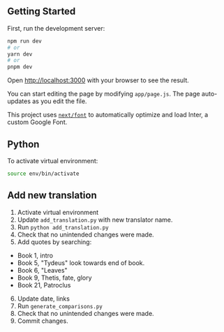 ## Getting Started

First, run the development server:

```bash
npm run dev
# or
yarn dev
# or
pnpm dev
```

Open [http://localhost:3000](http://localhost:3000) with your browser to see the result.

You can start editing the page by modifying `app/page.js`. The page auto-updates as you edit the file.

This project uses [`next/font`](https://nextjs.org/docs/basic-features/font-optimization) to automatically optimize and load Inter, a custom Google Font.

## Python

To activate virtual environment:

```bash
source env/bin/activate
```

## Add new translation

1. Activate virtual environment
2. Update `add_translation.py` with new translator name.
3. Run `python add_translation.py`
4. Check that no unintended changes were made.
5. Add quotes by searching:
  - Book 1, intro
  - Book 5, "Tydeus" look towards end of book.
  - Book 6, "Leaves"
  - Book 9, Thetis, fate, glory
  - Book 21, Patroclus
6. Update date, links
7. Run `generate_comparisons.py`
8. Check that no unintended changes were made.
9. Commit changes.